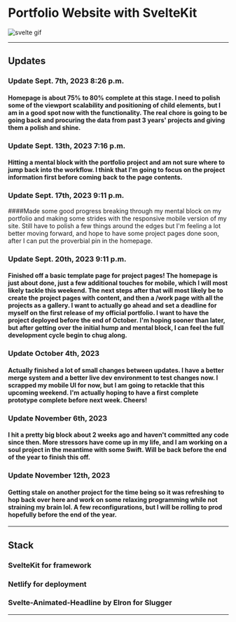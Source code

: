 # Portfolio Website with SvelteKit

![svelte gif](https://media.tenor.com/Y1Knaq5VJYcAAAAC/svelte-my-beloved.gif)

---

## Updates 
### Update Sept. 7th, 2023 8:26 p.m.
#### Homepage is about 75% to 80% complete at this stage. I need to polish some of the viewport scalability and positioning of child elements, but I am in a good spot now with the functionality. The real chore is going to be going back and procuring the data from past 3 years' projects and giving them a polish and shine. 

### Update Sept. 13th, 2023 7:16 p.m. 
#### Hitting a mental block with the portfolio project and am not sure where to jump back into the workflow. I think that I'm going to focus on the project information first before coming back to the page contents. 

### Update Sept. 17th, 2023 9:11 p.m.
####Made some good progress breaking through my mental block on my portfolio and making some strides with the responsive mobile version of my site. Still have to polish a few things around the edges but I'm feeling a lot better moving forward, and hope to have some project pages done soon, after I can put the proverbial pin in the homepage. 

### Update Sept. 20th, 2023 9:11 p.m.
#### Finished off a basic template page for project pages! The homepage is just about done, just a few additional touches for mobile, which I will most likely tackle this weekend. The next steps after that will most likely be to create the project pages with content, and then a /work page with all the projects as a gallery. I want to actually go ahead and set a deadline for myself on the first release of my official portfolio. I want to have the project deployed before the end of October. I'm hoping sooner than later, but after getting over the initial hump and mental block, I can feel the full development cycle begin to chug along. 

### Update October 4th, 2023
#### Actually finished a lot of small changes between updates. I have a better merge system and a better live dev environment to test changes now. I scrapped my mobile UI for now, but I am going to retackle that this upcoming weekend. I'm actually hoping to have a first complete prototype complete before next week. Cheers!  

### Update November 6th, 2023
#### I hit a pretty big block about 2 weeks ago and haven't committed any code since then. More stressors have come up in my life, and I am working on a soul project in the meantime with some Swift. Will be back before the end of the year to finish this off.  

### Update November 12th, 2023
#### Getting stale on another project for the time being so it was refreshing to hop back over here and work on some relaxing programming while not straining my brain lol. A few reconfigurations, but I will be rolling to prod hopefully before the end of the year. 
---

## Stack
### SvelteKit for framework 
### Netlify for deployment
### Svelte-Animated-Headline by Elron for Slugger
---

